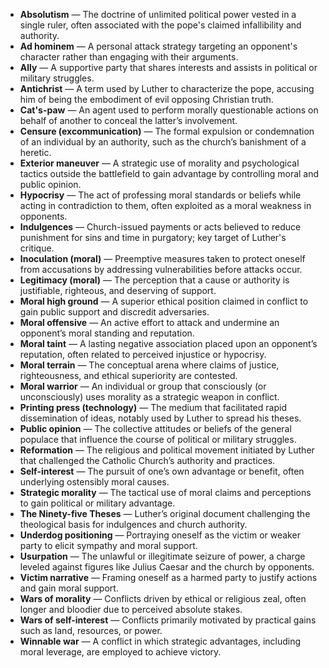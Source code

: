 - **Absolutism** — The doctrine of unlimited political power vested in a single ruler, often associated with the pope's claimed infallibility and authority.  
- **Ad hominem** — A personal attack strategy targeting an opponent's character rather than engaging with their arguments.  
- **Ally** — A supportive party that shares interests and assists in political or military struggles.  
- **Antichrist** — A term used by Luther to characterize the pope, accusing him of being the embodiment of evil opposing Christian truth.  
- **Cat's-paw** — An agent used to perform morally questionable actions on behalf of another to conceal the latter’s involvement.  
- **Censure (excommunication)** — The formal expulsion or condemnation of an individual by an authority, such as the church’s banishment of a heretic.  
- **Exterior maneuver** — A strategic use of morality and psychological tactics outside the battlefield to gain advantage by controlling moral and public opinion.  
- **Hypocrisy** — The act of professing moral standards or beliefs while acting in contradiction to them, often exploited as a moral weakness in opponents.  
- **Indulgences** — Church-issued payments or acts believed to reduce punishment for sins and time in purgatory; key target of Luther's critique.  
- **Inoculation (moral)** — Preemptive measures taken to protect oneself from accusations by addressing vulnerabilities before attacks occur.  
- **Legitimacy (moral)** — The perception that a cause or authority is justifiable, righteous, and deserving of support.  
- **Moral high ground** — A superior ethical position claimed in conflict to gain public support and discredit adversaries.  
- **Moral offensive** — An active effort to attack and undermine an opponent’s moral standing and reputation.  
- **Moral taint** — A lasting negative association placed upon an opponent’s reputation, often related to perceived injustice or hypocrisy.  
- **Moral terrain** — The conceptual arena where claims of justice, righteousness, and ethical superiority are contested.  
- **Moral warrior** — An individual or group that consciously (or unconsciously) uses morality as a strategic weapon in conflict.  
- **Printing press (technology)** — The medium that facilitated rapid dissemination of ideas, notably used by Luther to spread his theses.  
- **Public opinion** — The collective attitudes or beliefs of the general populace that influence the course of political or military struggles.  
- **Reformation** — The religious and political movement initiated by Luther that challenged the Catholic Church’s authority and practices.  
- **Self-interest** — The pursuit of one’s own advantage or benefit, often underlying ostensibly moral causes.  
- **Strategic morality** — The tactical use of moral claims and perceptions to gain political or military advantage.  
- **The Ninety-five Theses** — Luther’s original document challenging the theological basis for indulgences and church authority.  
- **Underdog positioning** — Portraying oneself as the victim or weaker party to elicit sympathy and moral support.  
- **Usurpation** — The unlawful or illegitimate seizure of power, a charge leveled against figures like Julius Caesar and the church by opponents.  
- **Victim narrative** — Framing oneself as a harmed party to justify actions and gain moral support.  
- **Wars of morality** — Conflicts driven by ethical or religious zeal, often longer and bloodier due to perceived absolute stakes.  
- **Wars of self-interest** — Conflicts primarily motivated by practical gains such as land, resources, or power.  
- **Winnable war** — A conflict in which strategic advantages, including moral leverage, are employed to achieve victory.
